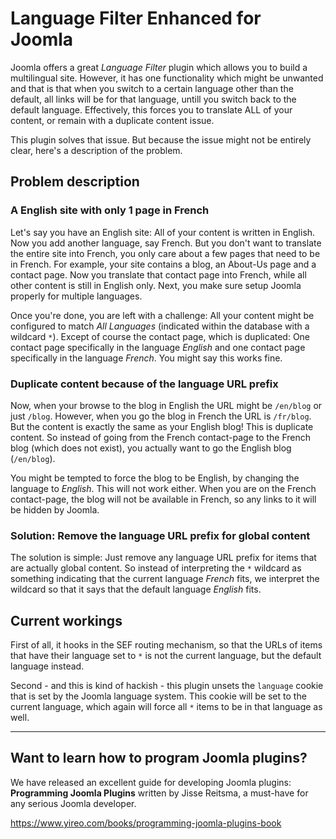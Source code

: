 # Language Filter Enhanced for Joomla

Joomla offers a great *Language Filter* plugin which allows you to build a multilingual site. 
However, it has one functionality which might be unwanted and that is that when you switch to a certain language other than
the default, all links will be for that language, untill you switch back to the default language. Effectively, this
forces you to translate ALL of your content, or remain with a duplicate content issue.

This plugin solves that issue. But because the issue might not be entirely clear, here's a description of the problem.

## Problem description
### A English site with only 1 page in French
Let's say you have an English site: All of your content is written in English. Now you add another language, say French. But
you don't want to translate the entire site into French, you only care about a few pages that need to be in French. For
example, your site contains a blog, an About-Us page and a contact page. Now you translate that contact page into French,
while all other content is still in English only. Next, you make sure setup Joomla properly for multiple languages.

Once you're done, you are left with a challenge: All your content might be configured to match *All Languages* (indicated
within the database with a wildcard `*`). Except of course the contact page, which is duplicated: One contact page
specifically in the language *English* and one contact page specifically in the language *French*. You might say this works
fine.

### Duplicate content because of the language URL prefix
Now, when your browse to the blog in English the URL might be `/en/blog` or just `/blog`. However, when you go the blog in
French the URL is `/fr/blog`. But the content is exactly the same as your English blog! This is duplicate content. So
instead of going from the French contact-page to the French blog (which does not exist), you actually want to go the English
blog (`/en/blog`).

You might be tempted to force the blog to be English, by changing the language to *English*. This will not work either. When
you are on the French contact-page, the blog will not be available in French, so any links to it will be hidden by Joomla.

### Solution: Remove the language URL prefix for global content
The solution is simple: Just remove any language URL prefix for items that are actually global content. So instead of
interpreting the `*` wildcard as something indicating that the current language *French* fits, we interpret the wildcard 
so that it says that the default language *English* fits.

## Current workings
First of all, it hooks in the SEF routing mechanism, so that the URLs of items that have their language set to `*`
is not the current language, but the default language instead.

Second - and this is kind of hackish - this plugin unsets the `language` cookie that is set by the Joomla language system.
This cookie will be set to the current language, which again will force all `*` items to be in that language as well.

---
## Want to learn how to program Joomla plugins?
We have released an excellent guide for developing Joomla plugins: **Programming Joomla Plugins** written by Jisse Reitsma, a must-have for any serious Joomla developer.

https://www.yireo.com/books/programming-joomla-plugins-book

